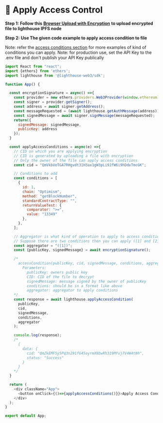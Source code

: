 # 🔑 Apply Access Control

**Step 1:** **Follow this** [**Browser Upload with Encryption**](https://docs.lighthouse.storage/lighthouse-1/lighthouse-sdk/code-examples/browser-frontend/browser-with-encryption) **to upload encrypted file to lighthouse IPFS node**

**Step 2:** **Use The given code example to apply access condition to file**

Note: refer the [access conditions section](https://docs.lighthouse.storage/lighthouse-1/lighthouse-sdk/code-examples/access-conditions) for more examples of kind of conditions you can apply. Note: for production use, set the API Key to the .env file and don't publish your API Key publically

```javascript
import React from "react";
import {ethers} from 'ethers';
import lighthouse from '@lighthouse-web3/sdk';

function App() {

  const encryptionSignature = async() =>{
    const provider = new ethers.providers.Web3Provider(window.ethereum);
    const signer = provider.getSigner();
    const address = await signer.getAddress();
    const messageRequested = (await lighthouse.getAuthMessage(address)).data.message;
    const signedMessage = await signer.signMessage(messageRequested);
    return({
      signedMessage: signedMessage,
      publicKey: address
    });
  }

  const applyAccessConditions = async(e) =>{
    // CID on which you are applying encryption
    // CID is generated by uploading a file with encryption
    // Only the owner of the file can apply access conditions
    const cid = "QmVkbVeTGA7RHgvdt31H3ax1gW3pLi9JfW6i9hDdxTmcGK";

    // Conditions to add
    const conditions = [
      {
        id: 1,
        chain: "Optimism",
        method: "getBlockNumber",
        standardContractType: "",
        returnValueTest: {
          comparator: ">=",
          value: "13349"
        },
      },
    ];

    // Aggregator is what kind of operation to apply to access conditions
    // Suppose there are two conditions then you can apply ([1] and [2]), ([1] or [2]), !([1] and [2]).
    const aggregator = "([1])";
    const {publicKey, signedMessage} = await encryptionSignature();

    /*
      accessCondition(publicKey, cid, signedMessage, conditions, aggregator)
        Parameters:
          publicKey: owners public key
          CID: CID of the file to decrypt
          signedMessage: message signed by the owner of publicKey
          conditions: should be in a format like above
          aggregator: aggregator to apply conditions
    */
    const response = await lighthouse.applyAccessCondition(
      publicKey,
      cid,
      signedMessage,
      conditions,
      aggregator
    );

    console.log(response);
    /*
      {
        data: {
          cid: "QmZkEMF5y5Pq3n291fG45oyrmX8bwRh319MYvj7V4W4tNh",
          status: "Success"
        }
      }
    */
  }

  return (
    <div className="App">
      <button onClick={()=>{applyAccessConditions()}}>Apply Access Conditions</button>
    </div>
  );
}

export default App;
```

